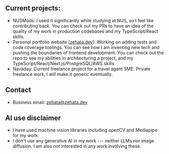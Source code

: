## Current projects:
- NUSMods: I used it significantly while studying at NUS, so I feel like contributing back. You can check out my PRs to have an idea of the quality of my work in production codebases and my TypeScript/React skills.
- Personal portfolio website ([zehata.dev](https://zehata.dev)): Working on adding tests and code coverage toolings. You can see how I am inventing new tech and pushing the boundaries of frontend development. You can check out the repo to see my abilities in architecturing a project, and my TypeScript/React/Next.js/PostgreSQL/AWS skills
- Navaday: Current freelance project for a travel agent SME. Private freelance work, I will make it generic eventually.

## Contact
- Business email: zehata@zehata.dev

## AI use disclaimer
- I have used machine vision libraries including openCV and Mediapipe for my work.
- I don't use any generative AI in my work --- neither LLMs nor image diffusion. I am also not interested in any work involving these.
